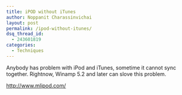 ```yaml
---
title: iPOD without iTunes
author: Noppanit Charassinvichai
layout: post
permalink: /ipod-without-itunes/
dsq_thread_id:
  - 243601819
categories:
  - Techniques
---
```

Anybody has problem with iPod and iTunes, sometime it cannot sync together. Rightnow, Winamp 5.2 and later can slove this problem.

<a target="_blank" href="http://www.mlipod.com/">http://www.mlipod.com/ </a>